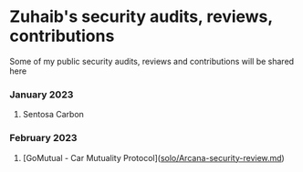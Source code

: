 # Zuhaib's security audits, reviews, contributions

Some of my public security audits, reviews and contributions will be shared here

### January 2023

1. Sentosa Carbon

### February 2023

1. [GoMutual - Car Mutuality Protocol]([solo/Arcana-security-review.md](https://github.com/Secure3Audit/Secure3Academy/blob/main/audit_reports/GoMutual/GoMutual_final_Secure3_Audit_Report.pdf
))

